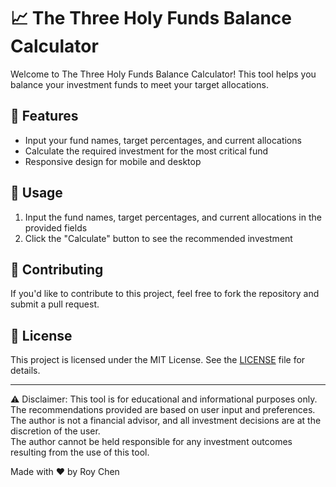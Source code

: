 # 📈 The Three Holy Funds Balance Calculator

Welcome to The Three Holy Funds Balance Calculator! This tool helps you balance your investment funds to meet your target allocations.

## 🚀 Features

- Input your fund names, target percentages, and current allocations
- Calculate the required investment for the most critical fund
- Responsive design for mobile and desktop

## 📝 Usage

1. Input the fund names, target percentages, and current allocations in the provided fields
2. Click the "Calculate" button to see the recommended investment

## 🤝 Contributing

If you'd like to contribute to this project, feel free to fork the repository and submit a pull request.

## 📄 License

This project is licensed under the MIT License. See the [LICENSE](LICENSE) file for details.

---

⚠️ Disclaimer: This tool is for educational and informational purposes only. The recommendations provided are based on user input and preferences.<br/> The author is not a financial advisor, and all investment decisions are at the discretion of the user.<br/> The author cannot be held responsible for any investment outcomes resulting from the use of this tool.

Made with ❤️ by Roy Chen
